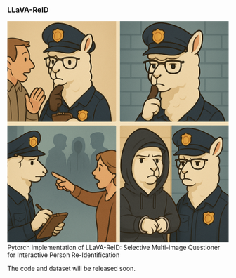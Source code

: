 ### LLaVA-ReID
<img src="img/illustration.png" alt="LLaVA-ReID" style="zoom:50%;" />
Pytorch implementation of LLaVA-ReID: Selective Multi-image Questioner for Interactive Person Re-Identification

The code and dataset will be released soon.
